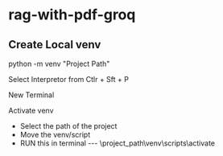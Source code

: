 # rag-with-pdf-groq

## Create Local venv

python -m venv "Project Path"

Select Interpretor from Ctlr + Sft + P

New Terminal

Activate venv
  - Select the path of the project
  - Move the venv/script
  - RUN this in terminal ---
      \project_path\venv\scripts\activate